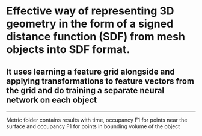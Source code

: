 # Effective way of representing 3D geometry in the form of a signed distance function (SDF) from mesh objects into SDF format.
## It uses learning a feature grid alongside and applying transformations to feature vectors from the grid and do training a separate neural network on each object

---
Metric folder contains results with time, occupancy F1 for points near the surface and occupancy F1 for points in bounding volume of the object
